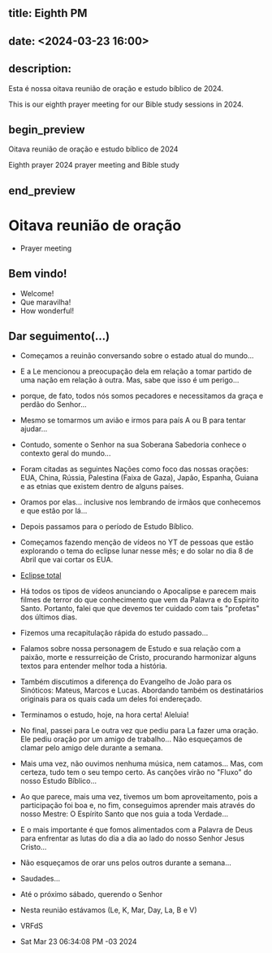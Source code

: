 ## title: Eighth PM
## date: <2024-03-23 16:00>

## description:

Esta é nossa oitava reunião de oração e estudo bíblico de 2024.

This is our eighth  prayer meeting for our Bible study sessions in 2024.

## begin_preview

Oitava reunião de oração e estudo bíblico de 2024

Eighth prayer 2024 prayer meeting and Bible study

## end_preview

# Oitava reunião de oração
- Prayer meeting

## Bem vindo!

- Welcome!
- Que maravilha!
- How wonderful!

## Dar seguimento(...)

- Começamos a reuinão conversando sobre o estado atual do mundo...
- E a Le mencionou a preocupação dela em relação a tomar partido de
uma nação em relação à outra. Mas, sabe que isso é um perigo... 
- porque, de fato, todos nós somos pecadores e necessitamos da graça e perdão do Senhor...
- Mesmo se tomarmos um avião e irmos para país A ou B para tentar ajudar...
- Contudo, somente o Senhor na sua Soberana Sabedoria conhece o contexto geral do mundo...
- Foram citadas as seguintes Nações como foco das nossas orações: EUA, China, Rússia, Palestina (Faixa de Gaza), Japão, Espanha, Guiana e as etnias que existem dentro de alguns países.
- Oramos por elas... inclusive nos lembrando de irmãos que conhecemos e que estão por lá...
- Depois passamos para o período de Estudo Bíblico. 
- Começamos fazendo menção de vídeos no YT de pessoas que estão explorando o tema do eclipse lunar nesse mês; e do solar no dia 8 de Abril que vai cortar os EUA.
- [Eclipse total](https://www.timeanddate.com/eclipse/map/2024-april-8)
- Há todos os tipos de vídeos anunciando o Apocalipse e parecem mais filmes de terror do que conhecimento que vem da Palavra e do Espírito Santo. Portanto, falei que que devemos ter cuidado com tais "profetas" dos últimos dias.
- Fizemos uma recapitulação rápida do estudo passado...
- Falamos sobre nossa personagem de Estudo e sua relação com a paixão, morte e ressurreição de Cristo, procurando harmonizar alguns textos para entender melhor toda a história. 
- Também discutimos a diferença do Evangelho de João para os Sinóticos: Mateus, Marcos e Lucas. Abordando também os destinatários originais para os quais cada um deles foi endereçado.
- Terminamos o estudo, hoje, na hora certa! Aleluia! 
- No final, passei para Le outra vez que pediu para La fazer uma oração. Ele pediu oração por um amigo de trabalho... Não esqueçamos de clamar pelo amigo dele durante a semana. 
- Mais uma vez, não ouvimos nenhuma música, nem catamos... Mas, com certeza, tudo tem o seu tempo certo. As canções virão no "Fluxo" do nosso Estudo Bíblico...

- Ao que parece, mais uma vez, tivemos um bom aproveitamento, pois a participação foi boa e, no fim, conseguimos aprender mais através do nosso Mestre: O Espírito Santo que nos guia a toda Verdade...
- E o mais importante é que fomos alimentados com a Palavra de Deus para enfrentar as lutas do dia a dia ao lado do nosso Senhor Jesus Cristo...
- Não esqueçamos de orar uns pelos outros durante a semana...

- Saudades...

- Até o próximo sábado, querendo o Senhor

- Nesta reunião estávamos (Le, K, Mar, Day, La, B e V)

- VRFdS
- Sat Mar 23 06:34:08 PM -03 2024
